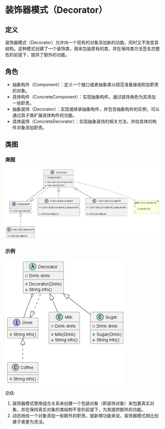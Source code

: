 # 装饰器模式（Decorator）

## 定义

装饰器模式（Decorator）允许向一个现有的对象添加新的功能，同时又不改变其结构。这种模式创建了一个装饰类，用来包装原有的类，并在保持类方法签名完整性的前提下，提供了额外的功能。

## 角色

- 抽象构件（Component）：定义一个接口或者抽象类以规范准备接收附加职责的对象。
- 具体构件（ConcreteComponent）：实现抽象构件，通过装饰角色为其添加一些职责。
- 抽象装饰（Decorator）：实现或继承抽象构件，并包含抽象构件的实例，可以通过其子类扩展具体构件的功能。
- 具体装饰（ConcreteDecorator）：实现抽象装饰的相关方法，并给具体的构件对象添加职责。

## 类图

### 类图

![装饰器模式（Decorator）](src/main/resources/static/diagram.png '装饰器模式（Decorator）')

### 示例

![装饰器模式（Decorator）](src/main/resources/static/diagram-demo.png '装饰器模式（Decorator）')

总结:

1. 装饰器模式使用组合关系来创建一个包装对象（即装饰对象）来包裹真实对象，并在保持真实对象的类结构不变的前提下，为其提供额外的功能。
2. 动态地给一个对象添加一些额外的职责。就新增功能来说，装饰器模式相比创建子类更为灵活。
